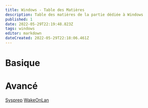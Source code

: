```yaml
---
title: Windows - Table des Matières
description: Table des matières de la partie dédiée à Windows
published: 1
date: 2022-05-29T22:19:48.823Z
tags: windows
editor: markdown
dateCreated: 2022-05-29T22:18:06.461Z
---
```




# Basique

# Avancé
[Sysprep](/windows/sysprep)
[WakeOnLan](/windows/WakeOnLan)